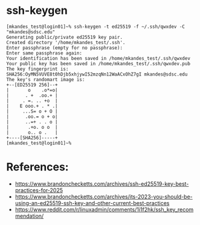 # ssh-keygen

```
[mkandes_test@login01]~% ssh-keygen -t ed25519 -f ~/.ssh/qwxdev -C "mkandes@sdsc.edu"
Generating public/private ed25519 key pair.
Created directory '/home/mkandes_test/.ssh'.
Enter passphrase (empty for no passphrase): 
Enter same passphrase again: 
Your identification has been saved in /home/mkandes_test/.ssh/qwxdev
Your public key has been saved in /home/mkandes_test/.ssh/qwxdev.pub
The key fingerprint is:
SHA256:OyMN5VUVE8t0hDjb5xhjywI52mzqNn12WaACxOhZ7gI mkandes@sdsc.edu
The key's randomart image is:
+--[ED25519 256]--+
|       o    .o*=o|
|      . +  .oo.+ |
|     . =. .. +o  |
|    E ooo.+ . * .|
|     ...S= o + O |
|      .oo.= o + o|
|      ..=+ . . o |
|       .+o. o o  |
|       o.. o .   |
+----[SHA256]-----+
[mkandes_test@login01]~%
```

# References:
- https://www.brandonchecketts.com/archives/ssh-ed25519-key-best-practices-for-2025
- https://www.brandonchecketts.com/archives/its-2023-you-should-be-using-an-ed25519-ssh-key-and-other-current-best-practices
- https://www.reddit.com/r/linuxadmin/comments/1i1f2hk/ssh_key_recommendation/
